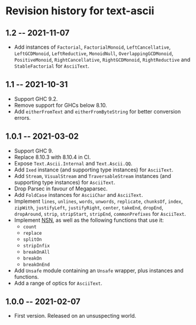 # Revision history for text-ascii

## 1.2 -- 2021-11-07

* Add instances of `Factorial`, `FactorialMonoid`, `LeftCancellative`,
  `LeftGCDMonoid`, `LeftReductive`, `MonoidNull`, `OverlappingGCDMonoid`,
  `PositiveMonoid`, `RightCancellative`, `RightGCDMonoid`, `RightReductive` and
  `StableFactorial` for `AsciiText`.

## 1.1 -- 2021-10-31

* Support GHC 9.2.
* Remove support for GHCs below 8.10.
* Add `eitherFromText` and `eitherFromByteString` for better conversion errors.

## 1.0.1 -- 2021-03-02

* Support GHC 9.
* Replace 8.10.3 with 8.10.4 in CI.
* Expose `Text.Ascii.Internal` and `Text.Ascii.QQ`.
* Add `Ixed` instance (and supporting type instances) for `AsciiText`.
* Add `Stream`, `VisualStream` and `TraversableStream` instances (and supporting
  type instances) for `AsciiText`.
* Drop Parsec in favour of Megaparsec.
* Add `FoldCase` instances for `AsciiChar` and `AsciiText`.
* Implement `lines`, `unlines`, `words`, `unwords`, `replicate`, `chunksOf`, 
  `index`, `zipWith`, `justifyLeft`, `justifyRight`, `center`, `takeEnd`, 
  `dropEnd`, `dropAround`, `strip`, `stripStart`, `stripEnd`, `commonPrefixes` 
  for `AsciiText`.
* Implement [NSN](https://www-igm.univ-mlv.fr/~lecroq/string/node13.html), as 
  well as the following functions that use it:
  * `count`
  * `replace`
  * `splitOn`
  * `stripInfix`
  * `breakOnAll`
  * `breakOn`
  * `breakOnEnd`
* Add `Unsafe` module containing an `Unsafe` wrapper, plus instances and
  functions.
* Add a range of optics for `AsciiText`.

## 1.0.0 -- 2021-02-07

* First version. Released on an unsuspecting world.

